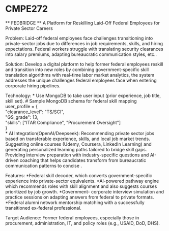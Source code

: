 
# CMPE272

 ** FEDBRIDGE **  A Platform for Reskilling Laid-Off Federal Employees for Private Sector Careers 

Problem:
       Laid-off federal employees face challenges transitioning into private-sector jobs due to differences in job requirements, skills, and hiring expectations. Federal workers struggle with 
       translating security clearances into salary premiums, adapting bureaucratic communication styles, etc..

Solution:
       Develop a digital platform to help former federal employees reskill and transition into new roles by combining government-specific skill translation algorithms with real-time labor 
       market analytics, the system addresses the unique challenges federal employees face when entering corporate hiring pipelines.

Technology:
      * Use MongoDB to take user input (prior experience, job title, skill set).
                  # Sample MongoDB schema for federal skill mapping  
                  user_profile = {  
                      "clearance_level": "TS/SCI",  
                      "GS_grade": 13,  
                      "skills": ["ITAR Compliance", "Procurement Oversight"]  
                 }  
      * AI Integration(OpenAI/Deepseek):
                  Recommending private sector jobs based on transferable experience, skills, and local job market trends.
                  Suggesting online courses (Udemy, Coursera, LinkedIn Learning) and generating personalized learning paths tailored to bridge skill gaps.
                  Providing interview preparation with industry-specific questions and AI-driven coaching that helps candidates transform from bureaucratic communication patterns to concise .

Features:
      *Federal skill decoder, which converts government-specific  experience into private-sector equivalents.
      *AI-powered pathway engine which recommends roles with skill alignment and also suggests courses prioritized by job growth.
      *Government- corporate interview simulation and practice sessions on adapting answers from federal to private formats.
      *Federal alumni network mentorship  matching with a successfully transitioned ex-federal  professional.

Target Audience:
     Former federal employees, especially those in procurement, administration, IT, and policy roles (e.g., USAID, DoD, DHS).
